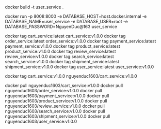 docker build -t user_service .

docker run  -p 8008:8000 -e DATABASE_HOST=host.docker.internal -e DATABASE_NAME=user_service -e DATABASE_USER=root -e DATABASE_PASSWORD=NguyenDuc@163 user_service


docker tag cart_service:latest cart_service:v1.0.0
docker tag order_service:latest order_service:v1.0.0
docker tag payment_service:latest payment_service:v1.0.0
docker tag product_service:latest product_service:v1.0.0
docker tag review_service:latest review_service:v1.0.0
docker tag search_service:latest search_service:v1.0.0
docker tag shipment_service:latest shipment_service:v1.0.0
docker tag user_service:latest user_service:v1.0.0

docker tag cart_service:v1.0.0 nguyenduc1603/cart_service:v1.0.0

docker pull nguyenduc1603/cart_service:v1.0.0
docker pull nguyenduc1603/order_service:v1.0.0
docker pull nguyenduc1603/payment_service:v1.0.0
docker pull nguyenduc1603/product_service:v1.0.0
docker pull nguyenduc1603/review_service:v1.0.0
docker pull nguyenduc1603/search_service:v1.0.0
docker pull nguyenduc1603/shipment_service:v1.0.0
docker pull nguyenduc1603/user_service:v1.0.0